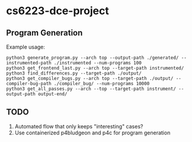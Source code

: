 # cs6223-dce-project

## Program Generation
Example usage:
```
python3 generate_program.py --arch top --output-path ./generated/ --instrumented-path ./instrumented --num-programs 100
python3 get_frontend_last.py --arch top --target-path instrumented/
python3 find_differences.py --target-path ./output/
python3 get_compiler_bugs.py --arch top --target-path ./output/ --compiler-bug-path ./compiler_bug/ --num-programs 10000
python3 get_all_passes.py --arch --top --target-path instrument/ --output-path output-end/
```

## TODO
1. Automated flow that only keeps "interesting" cases?
2. Use containerized p4bludgeon and p4c for program generation